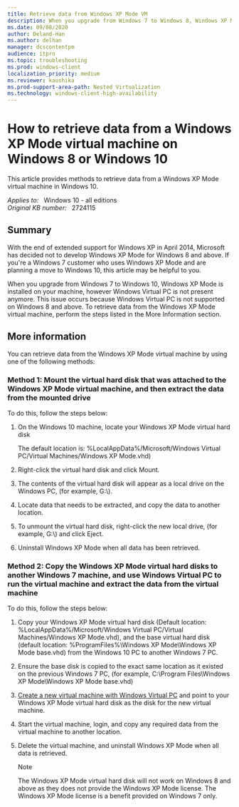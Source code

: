 ```yaml
---
title: Retrieve data from Windows XP Mode VM
description: When you upgrade from Windows 7 to Windows 8, Windows XP Mode is installed on your machine, however Windows Virtual PC isn't present anymore. This issue occurs because Windows Virtual PC is not supported on Windows 8. To retrieve data from the Windows XP Mode virtual machine, perform the steps listed in this article.
ms.date: 09/08/2020
author: Deland-Han
ms.author: delhan
manager: dcscontentpm
audience: itpro
ms.topic: troubleshooting
ms.prod: windows-client
localization_priority: medium
ms.reviewer: kaushika
ms.prod-support-area-path: Nested Virtualization
ms.technology: windows-client-high-availability
---
```

# How to retrieve data from a Windows XP Mode virtual machine on Windows 8 or Windows 10

This article provides methods to retrieve data from a Windows XP Mode virtual machine in Windows 10.

_Applies to:_ &nbsp; Windows 10 - all editions  
_Original KB number:_ &nbsp; 2724115

## Summary

With the end of extended support for Windows XP in April 2014, Microsoft has decided not to develop Windows XP Mode for Windows 8 and above. If you're a Windows 7 customer who uses Windows XP Mode and are planning a move to Windows 10, this article may be helpful to you.  

When you upgrade from Windows 7 to Windows 10, Windows XP Mode is installed on your machine, however Windows Virtual PC is not present anymore. This issue occurs because Windows Virtual PC is not supported on Windows 8 and above. To retrieve data from the Windows XP Mode virtual machine, perform the steps listed in the More Information section.

## More information

You can retrieve data from the Windows XP Mode virtual machine by using one of the following methods:

### Method 1: Mount the virtual hard disk that was attached to the Windows XP Mode virtual machine, and then extract the data from the mounted drive

To do this, follow the steps below:  

1. On the Windows 10 machine, locate your Windows XP Mode virtual hard disk

    The default location is: %LocalAppData%/Microsoft/Windows Virtual PC/Virtual Machines/Windows XP Mode.vhd)  

2. Right-click the virtual hard disk and click Mount.
3. The contents of the virtual hard disk will appear as a local drive on the Windows PC, (for example, G:\\).  
4. Locate data that needs to be extracted, and copy the data to another location.  
5. To unmount the virtual hard disk, right-click the new local drive, (for example, G:\\) and click Eject.
6. Uninstall Windows XP Mode when all data has been retrieved.

### Method 2: Copy the Windows XP Mode virtual hard disks to another Windows 7 machine, and use Windows Virtual PC to run the virtual machine and extract the data from the virtual machine

To do this, follow the steps below:  

1. Copy your Windows XP Mode virtual hard disk (Default location: %LocalAppData%/Microsoft/Windows Virtual PC/Virtual Machines/Windows XP Mode.vhd), and the base virtual hard disk (default location: %ProgramFiles%\Windows XP Mode\Windows XP Mode base.vhd) from the Windows 10 PC to another Windows 7 PC.  
2. Ensure the base disk is copied to the exact same location as it existed on the previous Windows 7 PC, (for example, C:\Program Files\Windows XP Mode\Windows XP Mode base.vhd)  
3. [Create a new virtual machine with Windows Virtual PC](https://technet.microsoft.com/library/ee449426%28v=ws.10%29)  and point to your Windows XP Mode virtual hard disk as the disk for the new virtual machine.  
4. Start the virtual machine, login, and copy any required data from the virtual machine to another location.  
5. Delete the virtual machine, and uninstall Windows XP Mode when all data is retrieved.  

    > [!Note]
    > The Windows XP Mode virtual hard disk will not work on Windows 8 and above as they does not provide the Windows XP Mode license. The Windows XP Mode license is a benefit provided on Windows 7 only.
